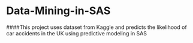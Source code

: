 # Data-Mining-in-SAS
####This project uses dataset from Kaggle and predicts the likelihood of car accidents in the UK using predictive modeling in SAS
